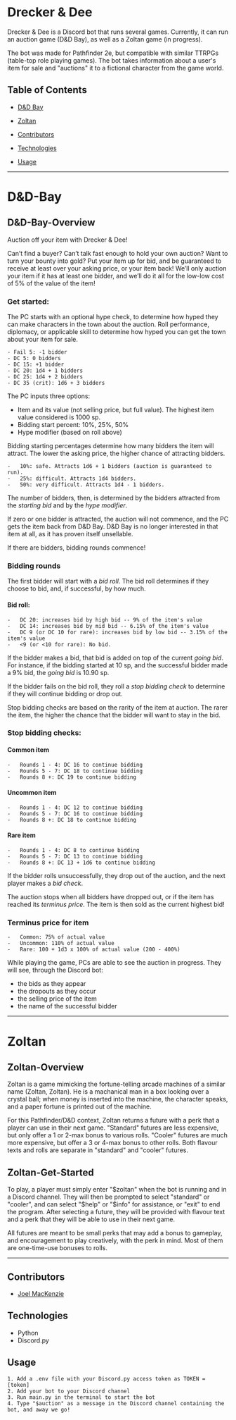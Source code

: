 # Drecker & Dee

Drecker & Dee is a Discord bot that runs several games. Currently, it can run an auction game (D&D Bay), as well as a Zoltan game (in progress). 

The bot was made for Pathfinder 2e, but compatible with similar TTRPGs (table-top role playing games).
The bot takes information about a user's item for sale and "auctions" it to a fictional character from the game world.


## Table of Contents

-   [D&D Bay](#D&D-Bay-Overview)

-   [Zoltan](#zoltan-Overview)

-   [Contributors](#contributors)
-   [Technologies](#technologies)
-   [Usage](#usage)

---
# D&D-Bay

## D&D-Bay-Overview

Auction off your item with Drecker & Dee!

Can’t find a buyer? Can’t talk fast enough to hold your own auction? Want to turn your bounty into gold? Put your item up for bid, and be guaranteed to receive at least over your asking price, or your item back! We’ll only auction your item if it has at least one bidder, and we’ll do it all for the low-low cost of 5% of the value of the item!

### Get started:

The PC starts with an optional hype check, to determine how hyped they can make characters in the town about the auction. Roll performance, diplomacy, or applicable skill to determine how hyped you can get the town about your item for sale.

    - Fail 5: -1 bidder
    - DC 5: 0 bidders
    - DC 15: +1 bidder
    - DC 20: 1d4 + 1 bidders
    - DC 25: 1d4 + 2 bidders
    - DC 35 (crit): 1d6 + 3 bidders

The PC inputs three options:

-   Item and its value (not selling price, but full value). The highest item value considered is 1000 sp.
-   Bidding start percent: 10%, 25%, 50%
-   Hype modifier (based on roll above)

Bidding starting percentages determine how many bidders the item will attract. The lower the asking price, the higher chance of attracting bidders.

    -   10%: safe. Attracts 1d6 + 1 bidders (auction is guaranteed to run).
    -   25%: difficult. Attracts 1d4 bidders.
    -   50%: very difficult. Attracts 1d4 - 1 bidders.

The number of bidders, then, is determined by the bidders attracted from the _starting bid_ and by the _hype modifier_.

If zero or one bidder is attracted, the auction will not commence, and the PC gets the item back from D&D Bay. D&D Bay is no longer interested in that item at all, as it has proven itself unsellable.

If there are bidders, bidding rounds commence!

### Bidding rounds

The first bidder will start with a _bid roll_. The bid roll determines if they choose to bid, and, if successful, by how much.

#### Bid roll:

    -   DC 20: increases bid by high bid -- 9% of the item's value
    -   DC 14: increases bid by mid bid -- 6.15% of the item's value
    -   DC 9 (or DC 10 for rare): increases bid by low bid -- 3.15% of the item's value
    -   <9 (or <10 for rare): No bid.

If the bidder makes a bid, that bid is added on top of the current _going bid_.
For instance, if the bidding started at 10 sp, and the successful bidder made a 9% bid, the _going bid_ is 10.90 sp.

If the bidder fails on the bid roll, they roll a _stop bidding check_ to determine if they will continue bidding or drop out.

Stop bidding checks are based on the rarity of the item at auction. The rarer the item, the higher the chance that the bidder will want to stay in the bid.

### Stop bidding checks:

#### Common item

    -   Rounds 1 - 4: DC 16 to continue bidding
    -   Rounds 5 - 7: DC 18 to continue bidding
    -   Rounds 8 +: DC 19 to continue bidding

#### Uncommon item

    -   Rounds 1 - 4: DC 12 to continue bidding
    -   Rounds 5 - 7: DC 16 to continue bidding
    -   Rounds 8 +: DC 18 to continue bidding

#### Rare item

    -   Rounds 1 - 4: DC 8 to continue bidding
    -   Rounds 5 - 7: DC 13 to continue bidding
    -   Rounds 8 +: DC 13 + 1d6 to continue bidding

If the bidder rolls unsuccessfully, they drop out of the auction, and the next player makes a _bid check_.

The auction stops when all bidders have dropped out, or if the item has reached its _terminus price_. The item is then sold as the current highest bid!

### Terminus price for item

    -   Common: 75% of actual value
    -   Uncommon: 110% of actual value
    -   Rare: 100 + 1d3 x 100% of actual value (200 - 400%)

While playing the game, PCs are able to see the auction in progress. They will see, through the Discord bot:

-   the bids as they appear
-   the dropouts as they occur
-   the selling price of the item
-   the name of the successful bidder

---
# Zoltan

## Zoltan-Overview

Zoltan is a game mimicking the fortune-telling arcade machines of a similar name (Zoltan, Zoltan). He is a machanical man in a box looking over a crystal ball; when money is inserted into the machine, the character speaks, and a paper fortune is printed out of the machine.

For this Pathfinder/D&D context, Zoltan returns a future with a perk that a player can use in their next game. "Standard" futures are less expensive, but only offer a 1 or 2-max bonus to various rolls. "Cooler" futures are much more expensive, but offer a 3 or 4-max bonus to other rolls. Both flavour texts and rolls are separate in "standard" and "cooler" futures.

## Zoltan-Get-Started

To play, a player must simply enter "$zoltan" when the bot is running and in a Discord channel. They will then be prompted to select "standard" or "cooler", and can select "$help" or "$info" for assistance, or "exit" to end the program. After selecting a future, they will be provided with flavour text and a perk that they will be able to use in their next game.

All futures are meant to be small perks that may add a bonus to gameplay, and encouragement to play creatively, with the perk in mind. Most of them are one-time-use bonuses to rolls.

---
## Contributors

-   [Joel MacKenzie](https://github.com/joelmackenz)

## Technologies

-   Python
-   Discord.py

## Usage

    1. Add a .env file with your Discord.py access token as TOKEN = [token]
    2. Add your bot to your Discord channel
    3. Run main.py in the terminal to start the bot
    4. Type "$auction" as a message in the Discord channel containing the bot, and away we go!
